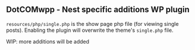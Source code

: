 ## DotCOMwpp - Nest specific additions WP plugin

`resources/php/single.php` is the show page php file (for viewing single posts). Enabling the plugin will overwrite the theme's `single.php` file.

WIP: more additions will be added

<!---
~Current Version:0.1.2~
--->